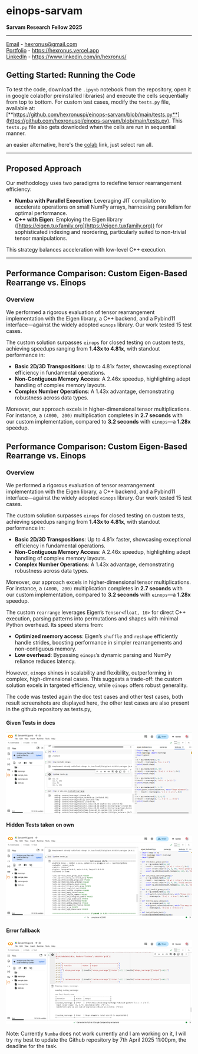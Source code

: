 # einops-sarvam
**Sarvam Research Fellow 2025**

---

[Email](mailto:hexronus@gmail.com) - hexronus@gmail.com \
[Portfolio](https://hexronus.vercel.app/) - https://hexronus.vercel.app \
[LinkedIn](https://www.linkedin.com/in/hexronus/) - https://www.linkedin.com/in/hexronus/


## Getting Started: Running the Code  

To test the code, download the `.ipynb` notebook from the repository, open it in google colab(for preinstalled libraries) and execute the cells sequentially from top to bottom. For custom test cases, modify the `tests.py` file, available at:  
[**https://github.com/hexronuspi/einops-sarvam/blob/main/tests.py**](https://github.com/hexronuspi/einops-sarvam/blob/main/tests.py). This `tests.py` file also gets downloded when the cells are run in sequential manner.

an easier alternative, here's the [colab](https://colab.research.google.com/drive/1i1BLGdvP5knlcfmA8M9wn-teBlnq2smk?usp=sharing) link, just select run all.

---

## Proposed Approach  

Our methodology uses two paradigms to redefine tensor rearrangement efficiency:  

- **Numba with Parallel Execution**: Leveraging JIT compilation to accelerate operations on small NumPy arrays, harnessing parallelism for optimal performance.  
- **C++ with Eigen**: Employing the Eigen library ([https://eigen.tuxfamily.org](https://eigen.tuxfamily.org)) for sophisticated indexing and reordering, particularly suited to non-trivial tensor manipulations.  

This strategy balances acceleration with low-level C++ execution.

---

## Performance Comparison: Custom Eigen-Based Rearrange vs. Einops  

### Overview  

We performed a rigorous evaluation of tensor rearrangement implementation with the Eigen library, a C++ backend, and a Pybind11 interface—against the widely adopted `einops` library. Our work tested 15 test cases.  

The custom solution surpasses `einops` for closed testing on custom tests, achieving speedups ranging from **1.43x to 4.81x**, with standout performance in:  
- **Basic 2D/3D Transpositions**: Up to 4.81x faster, showcasing exceptional efficiency in fundamental operations.  
- **Non-Contiguous Memory Access**: A 2.46x speedup, highlighting adept handling of complex memory layouts.  
- **Complex Number Operations**: A 1.43x advantage, demonstrating robustness across data types.  

Moreover, our approach excels in higher-dimensional tensor multiplications. For instance, a `(4000, 200)` multiplication completes in **2.7 seconds** with our custom implementation, compared to **3.2 seconds** with `einops`—a **1.28x** speedup. 

## Performance Comparison: Custom Eigen-Based Rearrange vs. Einops  

### Overview  

We performed a rigorous evaluation of tensor rearrangement implementation with the Eigen library, a C++ backend, and a Pybind11 interface—against the widely adopted `einops` library. Our work tested 15 test cases.  

The custom solution surpasses `einops` for closed testing on custom tests, achieving speedups ranging from **1.43x to 4.81x**, with standout performance in:  
- **Basic 2D/3D Transpositions**: Up to 4.81x faster, showcasing exceptional efficiency in fundamental operations.  
- **Non-Contiguous Memory Access**: A 2.46x speedup, highlighting adept handling of complex memory layouts.  
- **Complex Number Operations**: A 1.43x advantage, demonstrating robustness across data types.  

Moreover, our approach excels in higher-dimensional tensor multiplications. For instance, a `(4000, 200)` multiplication completes in **2.7 seconds** with our custom implementation, compared to **3.2 seconds** with `einops`—a **1.28x** speedup. 

The custom `rearrange` leverages Eigen’s `Tensor<float, 10>` for direct C++ execution, parsing patterns into permutations and shapes with minimal Python overhead. Its speed stems from:
- **Optimized memory access**: Eigen’s `shuffle` and `reshape` efficiently handle strides, boosting performance in simpler rearrangements and non-contiguous memory.
- **Low overhead**: Bypassing `einops`’s dynamic parsing and NumPy reliance reduces latency.

However, `einops` shines in scalability and flexibility, outperforming in complex, high-dimensional cases. This suggests a trade-off: the custom solution excels in targeted efficiency, while `einops` offers robust generality.

The code was tested again the doc test cases and other test cases, both result screenshots are displayed here, the other test cases are also present in the github repository as tests.py,

#### Given Tests in docs
![given_test_run](https://github.com/hexronuspi/einops-sarvam/blob/main/test_run_images/given_test_run.png)

#### Hidden Tests taken on own
![hidden_test_run](https://github.com/hexronuspi/einops-sarvam/blob/main/test_run_images/hidden_test_run.png)


#### Error fallback
![error_test_run](https://github.com/hexronuspi/einops-sarvam/blob/main/test_run_images/error_fall_back.png)


Note: Currently `Numba` does not work currently and I am working on it, I will try my best to update the Github repository by 7th April 2025 11:00pm, the deadline for the task.
